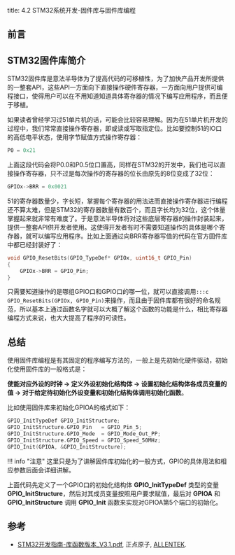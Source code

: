 title: 4.2 STM32系统开发-固件库与固件库编程

## 前言

## STM32固件库简介

STM32固件库是意法半导体为了提高代码的可移植性，为了加快产品开发所提供的一整套API，这些API一方面向下直接操作硬件寄存器，一方面向用户提供可编程接口，使得用户可以在不用知道知道具体寄存器的情况下编写应用程序，而且便于移植。

如果读者曾经学习过51单片机的话，可能会比较容易理解。因为在51单片机开发的过程中，我们常常直接操作寄存器，即或读或写取指定位。比如要控制51的IO口的高低电平状态，使用字节赋值方式操作寄存器：

```c
P0 = 0x21
```

上面这段代码会将P0.0和P0.5位口置高，同样在STM32的开发中，我们也可以直接操作寄存器，只不过是每次操作的寄存器的位长由原先的8位变成了32位：

```c
GPIOx->BRR = 0x0021
```

51的寄存器数量少，字长短，掌握每个寄存器的用法进而直接操作寄存器进行编程还不算太难，但是STM32的寄存器数量有数百个，而且字长均为32位，这个体量掌握起来就非常有难度了。于是意法半导体将对这些底层寄存器的操作封装起来，提供一整套API供开发者使用。这使得开发者有时不需要知道操作的具体是哪个寄存器，就可以编写应用程序。比如上面通过向BRR寄存器写值的代码在官方固件库中都已经封装好了：

```c
void GPIO_ResetBits(GPIO_TypeDef* GPIOx, uint16_t GPIO_Pin)
{
    GPIOx->BRR = GPIO_Pin;
}
```

只需要知道操作的是哪组GPIO口和GPIO口的哪一位，就可以直接调用`:::c GPIO_ResetBits(GPIOx, GPIO_Pin)`来操作，而且由于固件库都有很好的命名规范，所以基本上通过函数名字就可以大概了解这个函数的功能是什么，相比寄存器编程方式来说，也大大提高了程序的可读性。

## 总结

使用固件库编程是有其固定的程序编写方法的，一般上是先初始化硬件驱动，初始化使用固件库的一般格式是：

**使能对应外设的时钟 -> 定义外设初始化结构体 -> 设置初始化结构体各成员变量的值 -> 对于给定待初始化外设变量和初始化结构体调用初始化函数**。

比如使用固件库来初始化GPIOA的格式如下：

```c
GPIO_InitTypeDef GPIO_InitStructure;
GPIO_InitStructure.GPIO_Pin   = GPIO_Pin_5;
GPIO_InitStructure.GPIO_Mode  = GPIO_Mode_Out_PP;
GPIO_InitStructure.GPIO_Speed = GPIO_Speed_50MHz;
GPIO_Init(GPIOA, &GPIO_InitStructure);
```

!!! info "注意"
    这里只是为了讲解固件库初始化的一般方式，GPIO的具体用法和相应参数后面会详细讲解。

上面代码先定义了一个GPIO口的初始化结构体 **GPIO_InitTypeDef** 类型的变量 **GPIO_InitStructure**，然后对其成员变量按照用户要求赋值，最后对 **GPIOA** 和 **GPIO_InitStructure** 调用 **GPIO_Init** 函数来实现对GPIOA第5个端口的初始化。

## 参考

* [STM32开发指南-库函数版本_V3.1.pdf](https://documents-1256406063.cos.ap-shanghai.myqcloud.com/STM32F1%E5%BC%80%E5%8F%91%E6%8C%87%E5%8D%97-%E5%BA%93%E5%87%BD%E6%95%B0%E7%89%88%E6%9C%AC_V3.1%20.pdf), 正点原子, [ALLENTEK](http://www.alientek.com/).